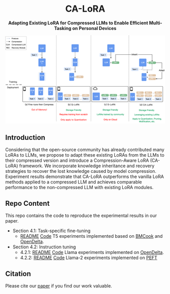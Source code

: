 <div align="center">

<h1>CA-LoRA</h1>

**Adapting Existing LoRA for Compressed LLMs to Enable Efficient Multi-Tasking on Personal Devices**
</div>

![](design.jpg)

## Introduction

Considering that the open-source community has already contributed many LoRAs to LLMs, we propose to adapt these existing LoRAs from the LLMs to their compressed version and introduce a Compression-Aware LoRA (CA-LoRA) framework. We incorporate knowledge inheritance and recovery strategies to recover the lost knowledge caused by model compression. Experiment results demonstrate that CA-LoRA outperforms the vanilla LoRA methods applied to a compressed LLM and achieves comparable performance to the non-compressed LLM with existing LoRA modules. 

## Repo Content

This repo contains the code to reproduce the experimental results in our paper. 
- Section 4.1: Task-specific fine-tuning
  - [README](src/section-4.1/README.md) [Code](src/section-4.1) T5 experiments implemented based on [BMCook](https://github.com/OpenBMB/BMCook) and [OpenDelta](https://github.com/thunlp/OpenDelta).
- Section 4.2: Instruction tuning
  - 4.2.1: [README](src/section-4.2.1/README.md) [Code](src/section-4.2.1) Llama experiments implemented on [OpenDelta](https://github.com/thunlp/OpenDelta).
  - 4.2.2: [README](src/section-4.2.2/README.md) [Code](src/section-4.2.2) Llama-2 experiments implemented on [PEFT](https://github.com/huggingface/peft)


## Citation

Please cite our [paper](https://arxiv.org/pdf/2307.07705) if you find our work valuable.

```
```
